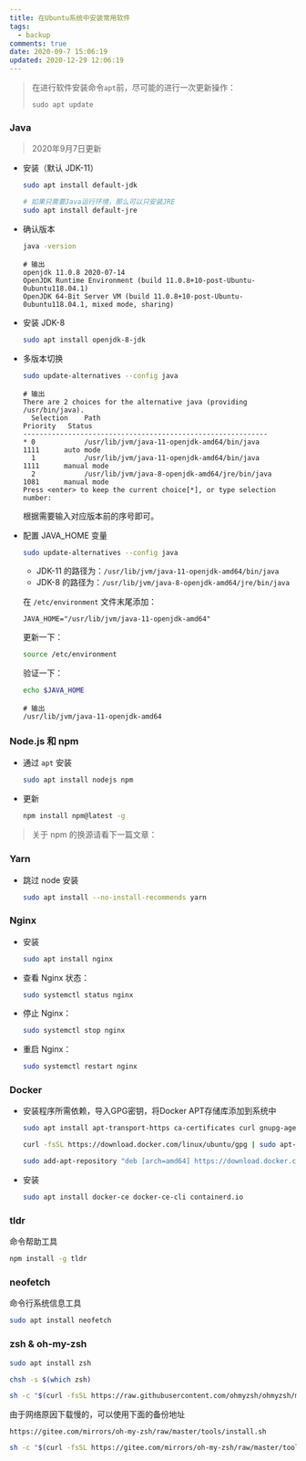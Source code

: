 ```yaml
---
title: 在Ubuntu系统中安装常用软件
tags:
  - backup
comments: true
date: 2020-09-7 15:06:19
updated: 2020-12-29 12:06:19
---
```

> 在进行软件安装命令`apt`前，尽可能的进行一次更新操作：
>
> `sudo apt update`

### Java

> 2020年9月7日更新

- 安装（默认 JDK-11）

    ```bash
    sudo apt install default-jdk
    
    # 如果只需要Java运行环境，那么可以只安装JRE
    sudo apt install default-jre
    ```

<!-- more -->

- 确认版本

    ```bash
    java -version
    ```

    ```
    # 输出
    openjdk 11.0.8 2020-07-14
    OpenJDK Runtime Environment (build 11.0.8+10-post-Ubuntu-0ubuntu118.04.1)
    OpenJDK 64-Bit Server VM (build 11.0.8+10-post-Ubuntu-0ubuntu118.04.1, mixed mode, sharing)
    ```

- 安装 JDK-8

    ```bash
    sudo apt install openjdk-8-jdk
    ```

- 多版本切换

    ```bash
    sudo update-alternatives --config java
    ```

    ```bahs
    # 输出
    There are 2 choices for the alternative java (providing /usr/bin/java).
      Selection    Path                                            Priority   Status
    ------------------------------------------------------------
    * 0            /usr/lib/jvm/java-11-openjdk-amd64/bin/java      1111      auto mode
      1            /usr/lib/jvm/java-11-openjdk-amd64/bin/java      1111      manual mode
      2            /usr/lib/jvm/java-8-openjdk-amd64/jre/bin/java   1081      manual mode
    Press <enter> to keep the current choice[*], or type selection number:
    ```

    根据需要输入对应版本前的序号即可。

- 配置 JAVA_HOME 变量

    ```bash
    sudo update-alternatives --config java
    ```

    - JDK-11 的路径为：`/usr/lib/jvm/java-11-openjdk-amd64/bin/java`
    - JDK-8 的路径为：`/usr/lib/jvm/java-8-openjdk-amd64/jre/bin/java`

    在 `/etc/environment` 文件末尾添加：

    ```
    JAVA_HOME="/usr/lib/jvm/java-11-openjdk-amd64"
    ```

    更新一下：

    ```bash
    source /etc/environment
    ```

    验证一下：

    ```bash
    echo $JAVA_HOME
    ```

    ```
    # 输出
    /usr/lib/jvm/java-11-openjdk-amd64
    ```

### Node.js 和 npm

- 通过 `apt` 安装

    ```bash
    sudo apt install nodejs npm
    ```

- 更新

    ```bash
    npm install npm@latest -g
    ```

>  关于 npm 的换源请看下一篇文章：

### Yarn

- 跳过 node 安装

    ```bash
    sudo apt install --no-install-recommends yarn
    ```

### Nginx

- 安装

    ```bash
    sudo apt install nginx
    ```

- 查看 Nginx 状态：

    ```bash
    sudo systemctl status nginx
    ```

- 停止 Nginx：

    ```BASH
    sudo systemctl stop nginx
    ```

- 重启 Nginx：

    ```bash
    sudo systemctl restart nginx
    ```


### Docker

- 安装程序所需依赖，导入GPG密钥，将Docker APT存储库添加到系统中

    ```bash
    sudo apt install apt-transport-https ca-certificates curl gnupg-agent software-properties-common
    
    curl -fsSL https://download.docker.com/linux/ubuntu/gpg | sudo apt-key add -
    
    sudo add-apt-repository "deb [arch=amd64] https://download.docker.com/linux/ubuntu $(lsb_release -cs) stable"
    ```

- 安装

    ```bash
    sudo apt install docker-ce docker-ce-cli containerd.io
    ```


### tldr

命令帮助工具

```bash
npm install -g tldr
```

### neofetch

命令行系统信息工具

```bash
sudo apt install neofetch
```

### zsh & oh-my-zsh

```bash
sudo apt install zsh

chsh -s $(which zsh)

sh -c "$(curl -fsSL https://raw.githubusercontent.com/ohmyzsh/ohmyzsh/master/tools/install.sh)"
```

由于网络原因下载慢的，可以使用下面的备份地址

`https://gitee.com/mirrors/oh-my-zsh/raw/master/tools/install.sh`

```bash
sh -c "$(curl -fsSL https://gitee.com/mirrors/oh-my-zsh/raw/master/tools/install.sh)"
```

